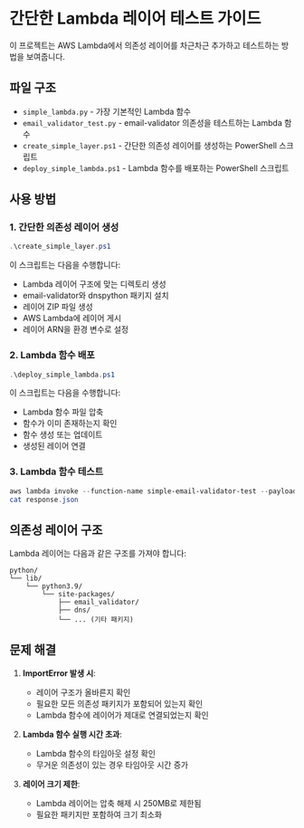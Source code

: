 # 간단한 Lambda 레이어 테스트 가이드

이 프로젝트는 AWS Lambda에서 의존성 레이어를 차근차근 추가하고 테스트하는 방법을 보여줍니다.

## 파일 구조

- `simple_lambda.py` - 가장 기본적인 Lambda 함수
- `email_validator_test.py` - email-validator 의존성을 테스트하는 Lambda 함수
- `create_simple_layer.ps1` - 간단한 의존성 레이어를 생성하는 PowerShell 스크립트
- `deploy_simple_lambda.ps1` - Lambda 함수를 배포하는 PowerShell 스크립트

## 사용 방법

### 1. 간단한 의존성 레이어 생성

```powershell
.\create_simple_layer.ps1
```

이 스크립트는 다음을 수행합니다:
- Lambda 레이어 구조에 맞는 디렉토리 생성
- email-validator와 dnspython 패키지 설치
- 레이어 ZIP 파일 생성
- AWS Lambda에 레이어 게시
- 레이어 ARN을 환경 변수로 설정

### 2. Lambda 함수 배포

```powershell
.\deploy_simple_lambda.ps1
```

이 스크립트는 다음을 수행합니다:
- Lambda 함수 파일 압축
- 함수가 이미 존재하는지 확인
- 함수 생성 또는 업데이트
- 생성된 레이어 연결

### 3. Lambda 함수 테스트

```powershell
aws lambda invoke --function-name simple-email-validator-test --payload '{}' response.json
cat response.json
```

## 의존성 레이어 구조

Lambda 레이어는 다음과 같은 구조를 가져야 합니다:

```
python/
└── lib/
    └── python3.9/
        └── site-packages/
            ├── email_validator/
            ├── dns/
            └── ... (기타 패키지)
```

## 문제 해결

1. **ImportError 발생 시**:
   - 레이어 구조가 올바른지 확인
   - 필요한 모든 의존성 패키지가 포함되어 있는지 확인
   - Lambda 함수에 레이어가 제대로 연결되었는지 확인

2. **Lambda 함수 실행 시간 초과**:
   - Lambda 함수의 타임아웃 설정 확인
   - 무거운 의존성이 있는 경우 타임아웃 시간 증가

3. **레이어 크기 제한**:
   - Lambda 레이어는 압축 해제 시 250MB로 제한됨
   - 필요한 패키지만 포함하여 크기 최소화